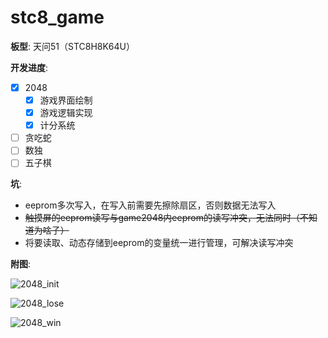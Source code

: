 # stc8_game
**板型**: 天问51（STC8H8K64U）

**开发进度**:

- [x] 2048
  - [x] 游戏界面绘制
  - [x] 游戏逻辑实现
  - [x] 计分系统 
- [ ] 贪吃蛇
- [ ] 数独
- [ ] 五子棋 

**坑**:

- eeprom多次写入，在写入前需要先擦除扇区，否则数据无法写入
- ~~触摸屏的eeprom读写与game2048内eeprom的读写冲突，无法同时（不知道为啥子）~~
- 将要读取、动态存储到eeprom的变量统一进行管理，可解决读写冲突

**附图**:

![2048_init](./img/1.jpg)

![2048_lose](./img/2.jpg)

![2048_win](./img/3.jpg)